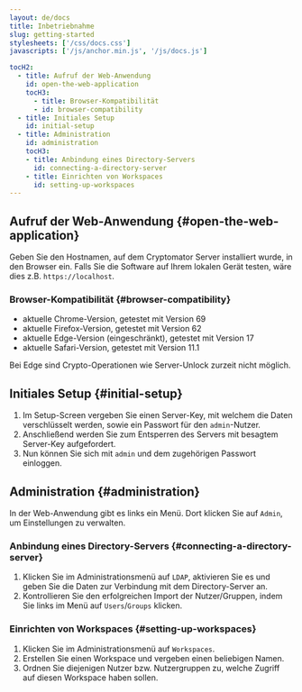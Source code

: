 ```yaml
---
layout: de/docs
title: Inbetriebnahme
slug: getting-started
stylesheets: ['/css/docs.css']
javascripts: ['/js/anchor.min.js', '/js/docs.js']

tocH2:
  - title: Aufruf der Web-Anwendung
    id: open-the-web-application
    tocH3:
      - title: Browser-Kompatibilität
      - id: browser-compatibility
  - title: Initiales Setup
    id: initial-setup
  - title: Administration
    id: administration
    tocH3:
    - title: Anbindung eines Directory-Servers
      id: connecting-a-directory-server
    - title: Einrichten von Workspaces
      id: setting-up-workspaces
---
```

## Aufruf der Web-Anwendung {#open-the-web-application}
Geben Sie den Hostnamen, auf dem Cryptomator Server installiert wurde, in den Browser ein. Falls Sie die Software auf Ihrem lokalen Gerät testen, wäre dies z.B. `https://localhost`.

### Browser-Kompatibilität {#browser-compatibility}
- aktuelle Chrome-Version, getestet mit Version 69
- aktuelle Firefox-Version, getestet mit Version 62
- aktuelle Edge-Version (eingeschränkt), getestet mit Version 17
- aktuelle Safari-Version, getestet mit Version 11.1

Bei Edge sind Crypto-Operationen wie Server-Unlock zurzeit nicht möglich.

## Initiales Setup {#initial-setup}
1. Im Setup-Screen vergeben Sie einen Server-Key, mit welchem die Daten verschlüsselt werden, sowie ein Passwort für den `admin`-Nutzer.
2. Anschließend werden Sie zum Entsperren des Servers mit besagtem Server-Key aufgefordert.
3. Nun können Sie sich mit `admin` und dem zugehörigen Passwort einloggen.

## Administration {#administration}
In der Web-Anwendung gibt es links ein Menü. Dort klicken Sie auf `Admin`, um Einstellungen zu verwalten.

### Anbindung eines Directory-Servers {#connecting-a-directory-server}
1. Klicken Sie im Administrationsmenü auf `LDAP`, aktivieren Sie es und geben Sie die Daten zur Verbindung mit dem Directory-Server an.
2. Kontrollieren Sie den erfolgreichen Import der Nutzer/Gruppen, indem Sie links im Menü auf `Users`/`Groups` klicken.

### Einrichten von Workspaces {#setting-up-workspaces}
1. Klicken Sie im Administrationsmenü auf `Workspaces`.
2. Erstellen Sie einen Workspace und vergeben einen beliebigen Namen.
3. Ordnen Sie diejenigen Nutzer bzw. Nutzergruppen zu, welche Zugriff auf diesen Workspace haben sollen.
